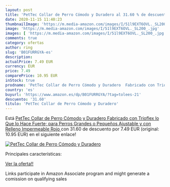 ```yaml
---
layout: post
title: 'PetTec Collar de Perro Cómodo y Duradero al 31.60 % de descuento'
date: 2020-11-15 11:40:23
thumbnailImage: 'https://m.media-amazon.com/images/I/51l9EXT6OVL._SL200_.jpg'
image: 'https://m.media-amazon.com/images/I/51l9EXT6OVL._SL200_.jpg'
images: [ 'https://m.media-amazon.com/images/I/51l9EXT6OVL._SL200_.jpg' ]
comments: true
category: ofertas
author: ring
slug: 'B01FURRGYA-es'
description:
actualPrice: 7.49 EUR
currency: EUR
price: 7.49
comparePrice: 10.95 EUR
inStock: true
prodname: 'PetTec Collar de Perro Cómodo y Duradero  Fabricado con Trioflex lo Que lo Hace Fuerte; para Perros Grandes o Pequeños  Ajustable y con Relleno Impermeable  Rojo '
country: 'es'
buyurl: 'https://www.amazon.es/dp/B01FURRGYA/?tag=tolees-21'
descuento: '31.60'
titulo: 'PetTec Collar de Perro Cómodo y Duradero'
---
```


Está [PetTec Collar de Perro Cómodo y Duradero  Fabricado con Trioflex lo Que lo Hace Fuerte; para Perros Grandes o Pequeños  Ajustable y con Relleno Impermeable  Rojo ](https://www.amazon.es/dp/B01FURRGYA/?tag=tolees-21) con 31.60 de descuento por 7.49 EUR (original: 10.95 EUR) en el siguiente enlace!

[![PetTec Collar de Perro Cómodo y Duradero](https://m.media-amazon.com/images/I/51l9EXT6OVL._SL200_.jpg)](https://www.amazon.es/dp/B01FURRGYA/?tag=tolees-21)

Principales características:


[Ver la oferta!!](https://www.amazon.es/dp/B01FURRGYA/?tag=tolees-21)

Links participate in Amazon Associate program and might generate a comission on qualifying sales


